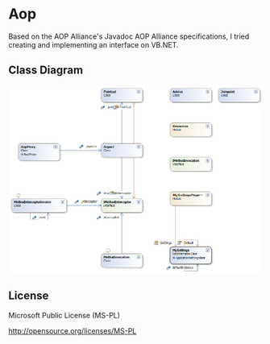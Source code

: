 # Aop


Based on the AOP Alliance's Javadoc AOP Alliance specifications, I tried creating and implementing an interface on VB.NET.


## Class Diagram

![ClassDiagram1](ClassDiagram1.png)

## License

Microsoft Public License (MS-PL)

http://opensource.org/licenses/MS-PL
